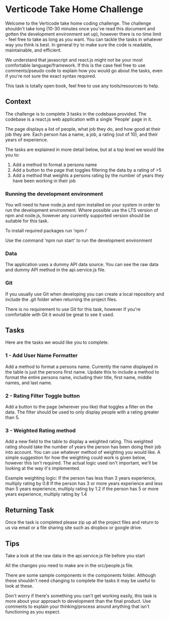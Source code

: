 
# Verticode Take Home Challenge

Welcome to the Verticode take home coding challenge. The challenge shouldn't take long (10-30 minutes once you've read this document and gotten the development environment set up), however there is no time limit - feel free to take as long as you want. You can tackle the tasks in whatever way you think is best. In general try to make sure the code is readable, maintainable, and efficient. 

We understand that javascript and react.js might not be your most comfortable language/framework. If this is the case feel free to use comments/pseudo code to explain how you would go about the tasks, even if you're not sure the exact syntax required.

This task is totally open book, feel free to use any tools/resources to help. 

## Context

The challenge is to complete 3 tasks in the codebase provided. The codebase is a react.js web application with a single 'People' page in it. 

The page displays a list of people, what job they do, and how good at their job they are. Each person has a name, a job, a rating (out of 10), and their years of experience.

The tasks are explained in more detail below, but at a top level we would like you to:
1. Add a method to format a persons name
2. Add a button to the page that toggles filtering the data by a rating of >5
3. Add a method that weights a persons rating by the number of years they have been working in their job

### Running the development environment

You will need to have node.js and npm installed on your system in order to run the development environment. Where possible use the LTS version of npm and node.js, however any currently supported version should be suitable for this task.

To install required packages run 'npm i'

Use the command 'npm run start' to run the development environment

### Data

The application uses a dummy API data source. You can see the raw data and dummy API method in the api.service.js file.

### Git

If you usually use Git when developing you can create a local repository and include the .git folder when returning the project files.

There is no requirement to use Git for this task, however if you're comfortable with Git it would be great to see it used.

## Tasks

Here are the tasks we would like you to complete.

### 1 - Add User Name Formatter

Add a method to format a persons name. Currently the name displayed in the table is just the persons first name. Update this to include a method to format the entire persons name, including their title, first name, middle names, and last name.

### 2 - Rating Filter Toggle button

Add a button to the page (wherever you like) that toggles a filter on the data. The filter should be used to only display people with a rating greater than 5. 

### 3 - Weighted Rating method

Add a new field to the table to display a weighted rating. This weighted rating should take the number of years the person has been doing their job into account. You can use whatever method of weighting you would like. A simple suggestion for how the weighting could work is given below, however this isn't required. The actual logic used isn't important, we'll be looking at the way it's implemented.

Example weighting logic:
If the person has less than 3 years experience, multiply rating by 0.8
If the person has 3 or more years experience and less than 5 years experience, multiply rating by 1.2
if the person has 5 or more years experience, multiply rating by 1.4


## Returning Task

Once the task is completed please zip up all the project files and return to us via email or a file sharing site such as dropbox or google drive.

## Tips

Take a look at the raw data in the api.service.js file before you start

All the changes you need to make are in the src/people.js file.

There are some sample components in the components folder. Although these shouldn't need changing to complete the tasks it may be useful to look at these.

Don't worry if there's something you can't get working easily, this task is more about your approach to development than the final product. Use comments to explain your thinking/process around anything that isn't functioning as you expect.